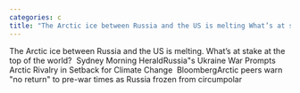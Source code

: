 ```yaml
---
categories: c
title: "The Arctic ice between Russia and the US is melting What’s at stake at the top of the world  Sydney Morning Herald"
---
```

The Arctic ice between Russia and the US is melting. What’s at stake at the top of the world?&nbsp;&nbsp;Sydney Morning HeraldRussia"s Ukraine War Prompts Arctic Rivalry in Setback for Climate Change&nbsp;&nbsp;BloombergArctic peers warn "no return" to pre-war times as Russia frozen from circumpolar